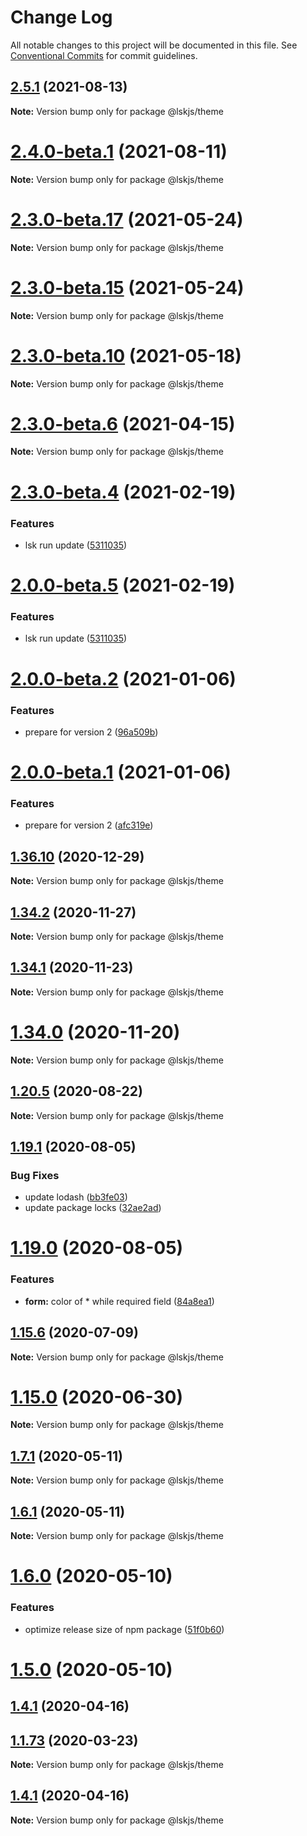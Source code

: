 # Change Log

All notable changes to this project will be documented in this file.
See [Conventional Commits](https://conventionalcommits.org) for commit guidelines.

## [2.5.1](https://github.com/lskjs/ux/compare/v2.4.0-beta.1...v2.5.1) (2021-08-13)

**Note:** Version bump only for package @lskjs/theme





# [2.4.0-beta.1](https://github.com/lskjs/ux/compare/v2.3.0-beta.29...v2.4.0-beta.1) (2021-08-11)

**Note:** Version bump only for package @lskjs/theme





# [2.3.0-beta.17](https://github.com/lskjs/ux/tree/master/packages/theme/compare/v2.3.0-beta.15...v2.3.0-beta.17) (2021-05-24)

**Note:** Version bump only for package @lskjs/theme





# [2.3.0-beta.15](https://github.com/lskjs/ux/tree/master/packages/theme/compare/v2.3.0-beta.13...v2.3.0-beta.15) (2021-05-24)

**Note:** Version bump only for package @lskjs/theme





# [2.3.0-beta.10](https://github.com/lskjs/ux/tree/master/packages/theme/compare/v2.3.0-beta.9...v2.3.0-beta.10) (2021-05-18)

**Note:** Version bump only for package @lskjs/theme





# [2.3.0-beta.6](https://github.com/lskjs/ux/tree/master/packages/theme/compare/v2.3.0-beta.4...v2.3.0-beta.6) (2021-04-15)

**Note:** Version bump only for package @lskjs/theme





# [2.3.0-beta.4](https://github.com/lskjs/ux/tree/master/packages/theme/compare/v2.0.0-beta.4...v2.3.0-beta.4) (2021-02-19)


### Features

* lsk run update ([5311035](https://github.com/lskjs/ux/tree/master/packages/theme/commit/5311035a4a997dba9a2c4c5f10b9e46991756118))





# [2.0.0-beta.5](https://github.com/lskjs/ux/tree/master/packages/theme/compare/v2.0.0-beta.4...v2.0.0-beta.5) (2021-02-19)


### Features

* lsk run update ([5311035](https://github.com/lskjs/ux/tree/master/packages/theme/commit/5311035a4a997dba9a2c4c5f10b9e46991756118))





# [2.0.0-beta.2](https://github.com/lskjs/ux/tree/master/packages/theme/compare/v2.0.0-beta.1...v2.0.0-beta.2) (2021-01-06)


### Features

* prepare for version 2 ([96a509b](https://github.com/lskjs/ux/tree/master/packages/theme/commit/96a509ba00518803fe27868f19d329561aeaa650))





# [2.0.0-beta.1](https://github.com/lskjs/ux/tree/master/packages/theme/compare/v1.36.10...v2.0.0-beta.1) (2021-01-06)


### Features

* prepare for version 2 ([afc319e](https://github.com/lskjs/ux/tree/master/packages/theme/commit/afc319ec7bb9f1d4236ad02e951f295f6d79a3e9))





## [1.36.10](https://github.com/lskjs/ux/tree/master/packages/theme/compare/v1.36.9...v1.36.10) (2020-12-29)

**Note:** Version bump only for package @lskjs/theme





## [1.34.2](https://github.com/lskjs/ux/tree/master/packages/theme/compare/v1.34.1...v1.34.2) (2020-11-27)

**Note:** Version bump only for package @lskjs/theme





## [1.34.1](https://github.com/lskjs/ux/tree/master/packages/theme/compare/v1.34.0...v1.34.1) (2020-11-23)

**Note:** Version bump only for package @lskjs/theme





# [1.34.0](https://github.com/lskjs/ux/tree/master/packages/theme/compare/v1.33.0...v1.34.0) (2020-11-20)

**Note:** Version bump only for package @lskjs/theme





## [1.20.5](https://github.com/lskjs/ux/tree/master/packages/theme/compare/v1.20.4...v1.20.5) (2020-08-22)

**Note:** Version bump only for package @lskjs/theme





## [1.19.1](https://github.com/lskjs/ux/tree/master/packages/theme/compare/v1.19.0...v1.19.1) (2020-08-05)


### Bug Fixes

* update lodash ([bb3fe03](https://github.com/lskjs/ux/tree/master/packages/theme/commit/bb3fe03a1cacfe5599b406aeb6141a5d127a9d74))
* update package locks ([32ae2ad](https://github.com/lskjs/ux/tree/master/packages/theme/commit/32ae2ad9cfd0d1024ecc610f046acc8b01997ff2))





# [1.19.0](https://github.com/lskjs/ux/tree/master/packages/theme/compare/v1.18.4...v1.19.0) (2020-08-05)


### Features

* **form:** color of * while required field ([84a8ea1](https://github.com/lskjs/ux/tree/master/packages/theme/commit/84a8ea1a8244f1b15fb140d371c7f5d586b2603c))





## [1.15.6](https://github.com/lskjs/ux/tree/master/packages/theme/compare/v1.15.5...v1.15.6) (2020-07-09)

**Note:** Version bump only for package @lskjs/theme





# [1.15.0](https://github.com/lskjs/ux/tree/master/packages/theme/compare/v1.14.0...v1.15.0) (2020-06-30)

**Note:** Version bump only for package @lskjs/theme





## [1.7.1](https://github.com/lskjs/ux/tree/master/packages/theme/compare/v1.6.1...v1.7.1) (2020-05-11)

**Note:** Version bump only for package @lskjs/theme





## [1.6.1](https://github.com/lskjs/ux/tree/master/packages/theme/compare/v1.6.0...v1.6.1) (2020-05-11)

**Note:** Version bump only for package @lskjs/theme





# [1.6.0](https://github.com/lskjs/ux/tree/master/packages/theme/compare/v1.5.0...v1.6.0) (2020-05-10)


### Features

* optimize release size of npm package ([51f0b60](https://github.com/lskjs/ux/tree/master/packages/theme/commit/51f0b60a4a471b0b1da9232105a4cf23b720ec8c))





# [1.5.0](https://github.com/lskjs/ux/tree/master/packages/theme/compare/v1.1.94...v1.5.0) (2020-05-10)



## [1.4.1](https://github.com/lskjs/ux/tree/master/packages/theme/compare/v1.4.0...v1.4.1) (2020-04-16)



## [1.1.73](https://github.com/lskjs/ux/tree/master/packages/theme/compare/v1.1.72...v1.1.73) (2020-03-23)

**Note:** Version bump only for package @lskjs/theme





## [1.4.1](https://github.com/lskjs/ux/tree/master/packages/theme/compare/v1.4.0...v1.4.1) (2020-04-16)

**Note:** Version bump only for package @lskjs/theme

